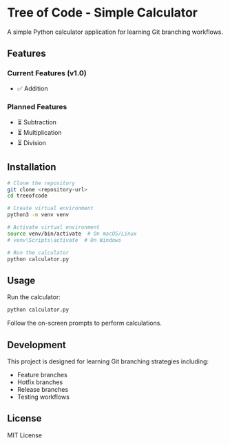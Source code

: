 # Tree of Code - Simple Calculator

A simple Python calculator application for learning Git branching workflows.

## Features

### Current Features (v1.0)
- ✅ Addition

### Planned Features
- ⏳ Subtraction
- ⏳ Multiplication
- ⏳ Division

## Installation

```bash
# Clone the repository
git clone <repository-url>
cd treeofcode

# Create virtual environment
python3 -m venv venv

# Activate virtual environment
source venv/bin/activate  # On macOS/Linux
# venv\Scripts\activate  # On Windows

# Run the calculator
python calculator.py
```

## Usage

Run the calculator:
```bash
python calculator.py
```

Follow the on-screen prompts to perform calculations.

## Development

This project is designed for learning Git branching strategies including:
- Feature branches
- Hotfix branches
- Release branches
- Testing workflows

## License

MIT License
